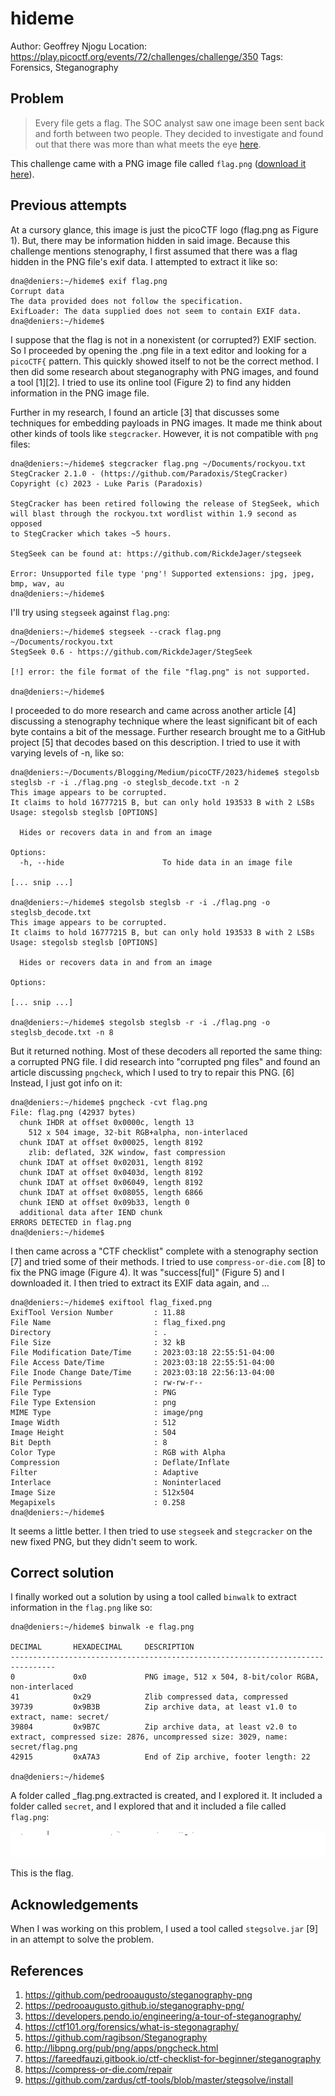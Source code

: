 # hideme

Author: Geoffrey Njogu
Location: https://play.picoctf.org/events/72/challenges/challenge/350
Tags: Forensics, Steganography

## Problem

> Every file gets a flag. The SOC analyst saw one image been sent back and forth between two people. They decided to investigate and found out that there was more than what meets the eye [here](https://artifacts.picoctf.net/c/258/flag.png).

This challenge came with a PNG image file called ``flag.png`` ([download it here](./flag.png)).

## Previous attempts

At a cursory glance, this image is just the picoCTF logo (flag.png as Figure 1). But, there may be information hidden in said image. Because this challenge mentions stenography, I first assumed that there was a flag hidden in the PNG file's exif data. I attempted to extract it like so:

```
dna@deniers:~/hideme$ exif flag.png
Corrupt data
The data provided does not follow the specification.
ExifLoader: The data supplied does not seem to contain EXIF data.
dna@deniers:~/hideme$ 
```

I suppose that the flag is not in a nonexistent (or corrupted?) EXIF section. So I proceeded by opening the .png file in a text editor and looking for a ``picoCTF{`` pattern. This quickly showed itself to not be the correct method. I then did some research about steganography with PNG images, and found a tool [1][2]. I tried to use its online tool (Figure 2) to find any hidden information in the PNG image file.

Further in my research, I found an article [3] that discusses some techniques for embedding payloads in PNG images. It made me think about other kinds of tools like ``stegcracker``. However, it is not compatible with ``png`` files:

```
dna@deniers:~/hideme$ stegcracker flag.png ~/Documents/rockyou.txt
StegCracker 2.1.0 - (https://github.com/Paradoxis/StegCracker)
Copyright (c) 2023 - Luke Paris (Paradoxis)

StegCracker has been retired following the release of StegSeek, which 
will blast through the rockyou.txt wordlist within 1.9 second as opposed 
to StegCracker which takes ~5 hours.

StegSeek can be found at: https://github.com/RickdeJager/stegseek

Error: Unsupported file type 'png'! Supported extensions: jpg, jpeg, bmp, wav, au
dna@deniers:~/hideme$ 
```

I'll try using ``stegseek`` against ``flag.png``:

```
dna@deniers:~/hideme$ stegseek --crack flag.png ~/Documents/rockyou.txt
StegSeek 0.6 - https://github.com/RickdeJager/StegSeek

[!] error: the file format of the file "flag.png" is not supported.

dna@deniers:~/hideme$
```

I proceeded to do more research and came across another article [4] discussing a stenography technique where the least significant bit of each byte contains a bit of the message. Further research brought me to a GitHub project [5] that decodes based on this description. I tried to use it with varying levels of -n, like so:

```
dna@deniers:~/Documents/Blogging/Medium/picoCTF/2023/hideme$ stegolsb steglsb -r -i ./flag.png -o steglsb_decode.txt -n 2
This image appears to be corrupted.
It claims to hold 16777215 B, but can only hold 193533 B with 2 LSBs
Usage: stegolsb steglsb [OPTIONS]

  Hides or recovers data in and from an image

Options:
  -h, --hide                      To hide data in an image file

[... snip ...]

dna@deniers:~/hideme$ stegolsb steglsb -r -i ./flag.png -o steglsb_decode.txt
This image appears to be corrupted.
It claims to hold 16777215 B, but can only hold 193533 B with 2 LSBs
Usage: stegolsb steglsb [OPTIONS]

  Hides or recovers data in and from an image

Options:

[... snip ...]

dna@deniers:~/hideme$ stegolsb steglsb -r -i ./flag.png -o steglsb_decode.txt -n 8

```

But it returned nothing. Most of these decoders all reported the same thing: a corrupted PNG file. I did research into "corrupted png files" and found an article discussing ``pngcheck``, which I used to try to repair this PNG. [6] Instead, I just got info on it:

```
dna@deniers:~/hideme$ pngcheck -cvt flag.png
File: flag.png (42937 bytes)
  chunk IHDR at offset 0x0000c, length 13
    512 x 504 image, 32-bit RGB+alpha, non-interlaced
  chunk IDAT at offset 0x00025, length 8192
    zlib: deflated, 32K window, fast compression
  chunk IDAT at offset 0x02031, length 8192
  chunk IDAT at offset 0x0403d, length 8192
  chunk IDAT at offset 0x06049, length 8192
  chunk IDAT at offset 0x08055, length 6866
  chunk IEND at offset 0x09b33, length 0
  additional data after IEND chunk
ERRORS DETECTED in flag.png
dna@deniers:~/hideme$ 
```

I then came across a "CTF checklist" complete with a stenography section [7] and tried some of their methods. I tried to use ``compress-or-die.com`` [8] to fix the PNG image (Figure 4). It was "success[ful]" (Figure 5) and I downloaded it. I then tried to extract its EXIF data again, and ...

```
dna@deniers:~/hideme$ exiftool flag_fixed.png
ExifTool Version Number         : 11.88
File Name                       : flag_fixed.png
Directory                       : .
File Size                       : 32 kB
File Modification Date/Time     : 2023:03:18 22:55:51-04:00
File Access Date/Time           : 2023:03:18 22:55:51-04:00
File Inode Change Date/Time     : 2023:03:18 22:56:13-04:00
File Permissions                : rw-rw-r--
File Type                       : PNG
File Type Extension             : png
MIME Type                       : image/png
Image Width                     : 512
Image Height                    : 504
Bit Depth                       : 8
Color Type                      : RGB with Alpha
Compression                     : Deflate/Inflate
Filter                          : Adaptive
Interlace                       : Noninterlaced
Image Size                      : 512x504
Megapixels                      : 0.258
dna@deniers:~/hideme$ 
```

It seems a little better. I then tried to use ``stegseek`` and ``stegcracker`` on the new fixed PNG, but they didn't seem to work. 

## Correct solution

I finally worked out a solution by using a tool called ``binwalk`` to extract information in the ``flag.png`` like so:

```
dna@deniers:~/hideme$ binwalk -e flag.png

DECIMAL       HEXADECIMAL     DESCRIPTION
--------------------------------------------------------------------------------
0             0x0             PNG image, 512 x 504, 8-bit/color RGBA, non-interlaced
41            0x29            Zlib compressed data, compressed
39739         0x9B3B          Zip archive data, at least v1.0 to extract, name: secret/
39804         0x9B7C          Zip archive data, at least v2.0 to extract, compressed size: 2876, uncompressed size: 3029, name: secret/flag.png
42915         0xA7A3          End of Zip archive, footer length: 22

dna@deniers:~/hideme$ 
```

A folder called _flag.png.extracted is created, and I explored it. It included a folder called ``secret``, and I explored that and it included a file called ``flag.png``:

![flag.png](./_flag.png.extracted/secret/flag.png)

This is the flag.

## Acknowledgements

When I was working on this problem, I used a tool called ``stegsolve.jar`` [9] in an attempt to solve the problem. 

## References

1. https://github.com/pedrooaugusto/steganography-png
2. https://pedrooaugusto.github.io/steganography-png/
3. https://developers.pendo.io/engineering/a-tour-of-steganography/
4. https://ctf101.org/forensics/what-is-stegonagraphy/
5. https://github.com/ragibson/Steganography
6. http://libpng.org/pub/png/apps/pngcheck.html
7. https://fareedfauzi.gitbook.io/ctf-checklist-for-beginner/steganography
8. https://compress-or-die.com/repair
9. https://github.com/zardus/ctf-tools/blob/master/stegsolve/install
